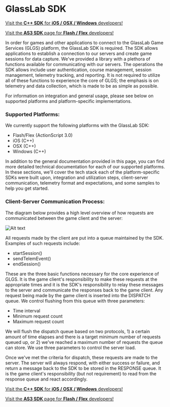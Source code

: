 # GlassLab SDK

[Visit the **C++ SDK** for **iOS / OSX / Windows** developers!](https://github.com/GlasslabGames/GlassLabSDK-cpp/ "Visit the **C++ SDK** for **iOS / OSX / Windows** developers!")

[Visit the **AS3 SDK** page for **Flash / Flex** developers!](https://github.com/GlasslabGames/GlassLabSDK-as3/ "Visit the **AS3 SDK** page for **Flash / Flex** developers!")

In order for games and other applications to connect to the GlassLab Game Services (GLGS) platform, the GlassLab SDK is required. The SDK allows applications to establish a connection to our servers and create game sessions for data capture. We've provided a library with a plethora of functions available for communicating with our servers. The operations the SDK allows include user authentication, course management, session management, telemetry tracking, and reporting. It is not required to utilize all of these functions to experience the core of GLGS; the emphasis is on telemetry and data collection, which is made to be as simple as possible.

For information on integration and general usage, please see below on supported platforms and platform-specific implementations.

### Supported Platforms:

We currently support the following platforms with the GlassLab SDK:
- Flash/Flex (ActionScript 3.0)
- iOS (C++)
- OSX (C++)
- Windows (C++)

In addition to the general documentation provided in this page, you can find more detailed technical documentation for each of our supported platforms. In these sections, we'll cover the tech stack each of the platform-specific SDKs were built upon, integration and utilization steps, client-server communication, telemetry format and expectations, and some samples to help you get started.

### Client-Server Communication Process:

The diagram below provides a high level overview of how requests are communicated between the game client and the server:

![Alt text](https://raw.githubusercontent.com/bendapkiewicz/GlassLabSDK/master/docs/Client_Server_Communication_With_SDK.png?token=276083__eyJzY29wZSI6IlJhd0Jsb2I6YmVuZGFwa2lld2ljei9HbGFzc0xhYlNESy9tYXN0ZXIvZG9jcy9DbGllbnRfU2VydmVyX0NvbW11bmljYXRpb25fV2l0aF9TREsucG5nIiwiZXhwaXJlcyI6MTQxMDM3Mjk4NX0%3D--fbba54f75932c4f2c1ed8ca94da3483043ecf8f4)

All requests made by the client are put into a queue maintained by the SDK. Examples of such requests include:
- startSession()
- sendTelemEvent()
- endSession()

These are the three basic functions necessary for the core experience of GLGS. It is the game client's responsibility to make these requests at the appropriate times and it is the SDK's responsibility to relay these messages to the server and communicate the responses back to the game client. Any request being made by the game client is inserted into the DISPATCH queue. We control flushing from this queue with three parameters:
- Time interval
- Minimum request count
- Maximum request count

We will flush the dispatch queue based on two protocols, 1) a certain amount of time elapses and there is a target minimum number of requests queued up, or 2) we've reached a maximum number of requests the queue can store. We use three parameters to control the server load.

Once we've met the criteria for dispatch, these requests are made to the server. The server will always respond, with either success or failure, and return a message back to the SDK to be stored in the RESPONSE queue. It is the game client's responsibility (but not requirement) to read from the response queue and react accordingly.

[Visit the **C++ SDK** for **iOS / OSX / Windows** developers!](https://github.com/GlasslabGames/GlassLabSDK-cpp/ "Visit the **C++ SDK** for **iOS / OSX / Windows** developers!")

[Visit the **AS3 SDK** page for **Flash / Flex** developers!](https://github.com/GlasslabGames/GlassLabSDK-as3/ "Visit the **AS3 SDK** page for **Flash / Flex** developers!")